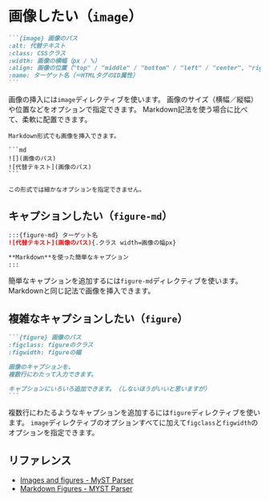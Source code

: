 # 画像したい（``image``）

````md
```{image} 画像のパス
:alt: 代替テキスト
:class: CSSクラス
:width: 画像の横幅（px / %）
:align: 画像の位置（"top" / "middle" / "bottom" / "left" / "center", "right"）
:name: ターゲット名（＝HTMLタグのID属性）
```
````

画像の挿入には``image``ディレクティブを使います。
画像のサイズ（横幅／縦幅）や位置などをオプションで指定できます。
Markdown記法を使う場合に比べて、柔軟に配置できます。

````{seealso}
Markdown形式でも画像を挿入できます。

```md
![](画像のパス)
![代替テキスト](画像のパス)
```

この形式では細かなオプションを指定できません。
````

## キャプションしたい（``figure-md``）

````md
:::{figure-md} ターゲット名
![代替テキスト](画像のパス){.クラス width=画像の幅px}

**Markdown**を使った簡単なキャプション
:::
````

簡単なキャプションを追加するには``figure-md``ディレクティブを使います。
Markdownと同じ記法で画像を挿入できます。

## 複雑なキャプションしたい（``figure``）

````md
```{figure} 画像のパス
:figclass: figureのクラス
:figwidth: figureの幅

画像のキャプションを、
複数行にわたって入力できます。

キャプションにいろいろ追加できます。（しないほうがいいと思いますが）
```
````

複数行にわたるようなキャプションを追加するには``figure``ディレクティブを使います。
``image``ディレクティブのオプションすべてに加えて``figclass``と``figwidth``のオプションを指定できます。

## リファレンス

- [Images and figures - MyST Parser](https://myst-parser.readthedocs.io/en/stable/syntax/images_and_figures.html)
- [Markdown Figures - MYST Parser](https://myst-parser.readthedocs.io/en/stable/syntax/optional.html#syntax-md-figures)

